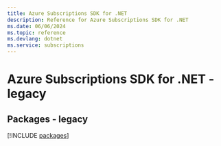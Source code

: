 ```yaml
---
title: Azure Subscriptions SDK for .NET
description: Reference for Azure Subscriptions SDK for .NET
ms.date: 06/06/2024
ms.topic: reference
ms.devlang: dotnet
ms.service: subscriptions
---
```

# Azure Subscriptions SDK for .NET - legacy
## Packages - legacy
[!INCLUDE [packages](subscriptions-index.md)]